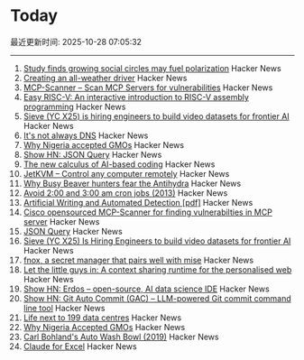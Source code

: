 # Today

最近更新时间: 2025-10-28 07:05:32

--- 
1. [Study finds growing social circles may fuel polarization](https://phys.org/news/2025-10-friends-division-social-circles-fuel.html) Hacker News
2. [Creating an all-weather driver](https://waymo.com/blog/2025/10/creating-an-all-weather-driver) Hacker News
3. [MCP-Scanner – Scan MCP Servers for vulnerabilities](https://github.com/cisco-ai-defense/mcp-scanner) Hacker News
4. [Easy RISC-V: An interactive introduction to RISC-V assembly programming](https://dramforever.github.io/easyriscv/) Hacker News
5. [Sieve (YC X25) is hiring engineers to build video datasets for frontier AI](https://www.sievedata.com/) Hacker News
6. [It's not always DNS](https://notes.pault.ag/its-not-always-dns/) Hacker News
7. [Why Nigeria accepted GMOs](https://www.asimov.press/p/nigeria-crops) Hacker News
8. [Show HN: JSON Query](https://jsonquerylang.org/) Hacker News
9. [The new calculus of AI-based coding](https://blog.joemag.dev/2025/10/the-new-calculus-of-ai-based-coding.html) Hacker News
10. [JetKVM – Control any computer remotely](https://jetkvm.com/) Hacker News
11. [Why Busy Beaver hunters fear the Antihydra](https://benbrubaker.com/why-busy-beaver-hunters-fear-the-antihydra/) Hacker News
12. [Avoid 2:00 and 3:00 am cron jobs (2013)](https://www.endpointdev.com/blog/2013/04/avoid-200-and-300-am-cron-jobs/) Hacker News
13. [Artificial Writing and Automated Detection [pdf]](https://www.nber.org/system/files/working_papers/w34223/w34223.pdf) Hacker News
14. [Cisco opensourced MCP-Scanner for finding vulnerabilties in MCP server](https://github.com/cisco-ai-defense/mcp-scanner) Hacker News
15. [JSON Query](https://jsonquerylang.org/) Hacker News
16. [Sieve (YC X25) Is Hiring Engineers to build video datasets for frontier AI](https://www.sievedata.com/) Hacker News
17. [fnox, a secret manager that pairs well with mise](https://github.com/jdx/mise/discussions/6779) Hacker News
18. [Let the little guys in: A context sharing runtime for the personalised web](https://arjun.md/little-guys) Hacker News
19. [Show HN: Erdos – open-source, AI data science IDE](https://www.lotas.ai/erdos) Hacker News
20. [Show HN: Git Auto Commit (GAC) – LLM-powered Git commit command line tool](https://github.com/cellwebb/gac) Hacker News
21. [Life next to 199 data centres](https://www.bbc.com/news/articles/c93dnnxewdvo) Hacker News
22. [Why Nigeria Accepted GMOs](https://www.asimov.press/p/nigeria-crops) Hacker News
23. [Carl Bohland's Auto Wash Bowl (2019)](https://www.vintag.es/2019/12/the-auto-wash-bowl.html) Hacker News
24. [Claude for Excel](https://www.claude.com/claude-for-excel) Hacker News
